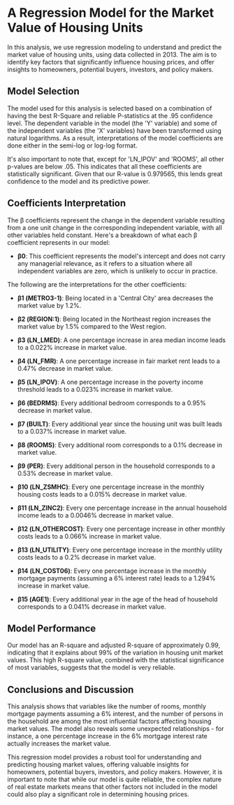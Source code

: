 # A Regression Model for the Market Value of Housing Units 

In this analysis, we use regression modeling to understand and predict the market value of housing units, using data collected in 2013. The aim is to identify key factors that significantly influence housing prices, and offer insights to homeowners, potential buyers, investors, and policy makers. 

## Model Selection

The model used for this analysis is selected based on a combination of having the best R-Square and reliable P-statistics at the .95 confidence level. The dependent variable in the model (the 'Y' variable) and some of the independent variables (the 'X' variables) have been transformed using natural logarithms. As a result, interpretations of the model coefficients are done either in the semi-log or log-log format.

It's also important to note that, except for 'LN_IPOV' and 'ROOMS', all other p-values are below .05. This indicates that all these coefficients are statistically significant. Given that our R-value is 0.979565, this lends great confidence to the model and its predictive power.

## Coefficients Interpretation

The β coefficients represent the change in the dependent variable resulting from a one unit change in the corresponding independent variable, with all other variables held constant. Here's a breakdown of what each β coefficient represents in our model:

- **β0**: This coefficient represents the model's intercept and does not carry any managerial relevance, as it refers to a situation where all independent variables are zero, which is unlikely to occur in practice.

The following are the interpretations for the other coefficients:

- **β1 (METRO3-1)**: Being located in a 'Central City' area decreases the market value by 1.2%.

- **β2 (REGION:1)**: Being located in the Northeast region increases the market value by 1.5% compared to the West region.

- **β3 (LN_LMED)**: A one percentage increase in area median income leads to a 0.022% increase in market value.

- **β4 (LN_FMR)**: A one percentage increase in fair market rent leads to a 0.47% decrease in market value.

- **β5 (LN_IPOV)**: A one percentage increase in the poverty income threshold leads to a 0.023% increase in market value.

- **β6 (BEDRMS)**: Every additional bedroom corresponds to a 0.95% decrease in market value.

- **β7 (BUILT)**: Every additional year since the housing unit was built leads to a 0.037% increase in market value.

- **β8 (ROOMS)**: Every additional room corresponds to a 0.1% decrease in market value.

- **β9 (PER)**: Every additional person in the household corresponds to a 0.53% decrease in market value.

- **β10 (LN_ZSMHC)**: Every one percentage increase in the monthly housing costs leads to a 0.015% decrease in market value.

- **β11 (LN_ZINC2)**: Every one percentage increase in the annual household income leads to a 0.0046% decrease in market value.

- **β12 (LN_OTHERCOST)**: Every one percentage increase in other monthly costs leads to a 0.066% increase in market value.

- **β13 (LN_UTILITY)**: Every one percentage increase in the monthly utility costs leads to a 0.2% decrease in market value.

- **β14 (LN_COST06)**: Every one percentage increase in the monthly mortgage payments (assuming a 6% interest rate) leads to a 1.294% increase in market value.

- **β15 (AGE1)**: Every additional year in the age of the head of household corresponds to a 0.041% decrease in market value.

## Model Performance

Our model has an R-square and adjusted R-square of approximately 0.99, indicating that it explains about 99% of the variation in housing unit market values. This high R-square value, combined with the statistical significance of most variables, suggests that the model is very reliable.

## Conclusions and Discussion

This analysis shows that variables like the number of rooms, monthly mortgage payments assuming a 6% interest, and the number of persons in the household are among the most influential factors affecting housing market values. The model also reveals some unexpected relationships - for instance, a one percentage increase in the 6% mortgage interest rate actually increases the market value.

This regression model provides a robust tool for understanding and predicting housing market values, offering valuable insights for homeowners, potential buyers, investors, and policy makers. However, it is important to note that while our model is quite reliable, the complex nature of real estate markets means that other factors not included in the model could also play a significant role in determining housing prices.
